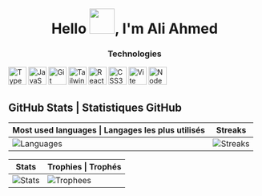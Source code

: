<h1 align="center">Hello <img width="50px" src="https://raw.githubusercontent.com/MartinHeinz/MartinHeinz/master/wave.gif">, I'm Ali Ahmed</h1>
<h3 align="center">Technologies</h3>
<div algin="center">
 <a href="https://www.typescriptlang.org/" target="_blank" rel="noreferrer"><img src="https://raw.githubusercontent.com/danielcranney/readme-generator/main/public/icons/skills/typescript-colored.svg" width="36" height="36" alt="TypeScript" /></a>
<a href="https://developer.mozilla.org/en-US/docs/Web/JavaScript" target="_blank" rel="noreferrer"><img src="https://raw.githubusercontent.com/danielcranney/readme-generator/main/public/icons/skills/javascript-colored.svg" width="36" height="36" alt="JavaScript" /></a>
<a href="https://git-scm.com/" target="_blank" rel="noreferrer"><img src="https://raw.githubusercontent.com/danielcranney/readme-generator/main/public/icons/skills/git-colored.svg" width="36" height="36" alt="Git" /></a>
<a href="https://tailwindcss.com/" target="_blank" rel="noreferrer"><img src="https://raw.githubusercontent.com/danielcranney/readme-generator/main/public/icons/skills/tailwindcss-colored.svg" width="36" height="36" alt="TailwindCSS" /></a>
<a href="https://reactjs.org/" target="_blank" rel="noreferrer"><img src="https://raw.githubusercontent.com/danielcranney/readme-generator/main/public/icons/skills/react-colored.svg" width="36" height="36" alt="React" /></a>
<a href="https://www.w3.org/TR/CSS/#css" target="_blank" rel="noreferrer"><img src="https://raw.githubusercontent.com/danielcranney/readme-generator/main/public/icons/skills/css3-colored.svg" width="36" height="36" alt="CSS3" /></a>
<a href="https://vitejs.dev/" target="_blank" rel="noreferrer"><img src="https://raw.githubusercontent.com/danielcranney/readme-generator/main/public/icons/skills/vite-colored.svg" width="36" height="36" alt="Vite" /></a>
<a href="https://nodejs.org/en/" target="_blank" rel="noreferrer"><img src="https://raw.githubusercontent.com/danielcranney/readme-generator/main/public/icons/skills/nodejs-colored.svg" width="36" height="36" alt="NodeJS" /></a>
</div>

## GitHub Stats | Statistiques GitHub

| Most used languages \| Langages les plus utilisés | Streaks |
| --- | --- |
| ![Languages](https://github-readme-stats.vercel.app/api/top-langs/?username=3vli&theme=onedark&hide_title=true&show_icons=true&layout=compact&bg_color=00000000&border_color=00000000) | ![Streaks](https://github-readme-streak-stats.herokuapp.com?user=3vli&theme=onedark&date_format=M%20j%5B%2C%20Y%5D&background=00000000&border=00000000) |

| Stats | Trophies  \| Trophés |
| --- | --- |
| ![Stats](https://github-readme-stats.vercel.app/api?username=3vli&theme=onedark&show_icons=true&count_private=true&hide_title=true&bg_color=00000000&border_color=00000000) | ![Trophees](https://github-profile-trophy.vercel.app/?username=3vli&theme=onedark&column=3&no-frame=true&no-bg=true) |


